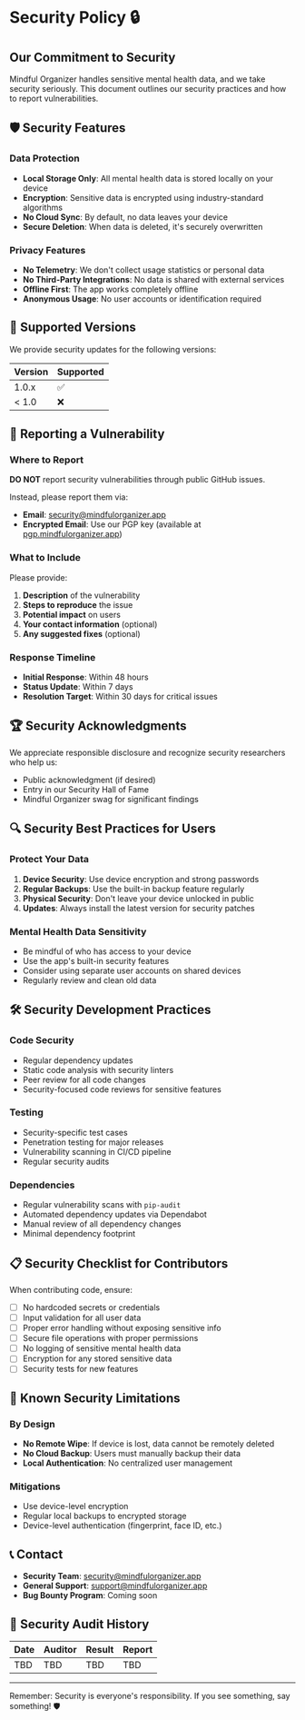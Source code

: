 # Security Policy 🔒

## Our Commitment to Security

Mindful Organizer handles sensitive mental health data, and we take security seriously. This document outlines our security practices and how to report vulnerabilities.

## 🛡️ Security Features

### Data Protection
- **Local Storage Only**: All mental health data is stored locally on your device
- **Encryption**: Sensitive data is encrypted using industry-standard algorithms
- **No Cloud Sync**: By default, no data leaves your device
- **Secure Deletion**: When data is deleted, it's securely overwritten

### Privacy Features
- **No Telemetry**: We don't collect usage statistics or personal data
- **No Third-Party Integrations**: No data is shared with external services
- **Offline First**: The app works completely offline
- **Anonymous Usage**: No user accounts or identification required

## 🔐 Supported Versions

We provide security updates for the following versions:

| Version | Supported          |
| ------- | ------------------ |
| 1.0.x   | :white_check_mark: |
| < 1.0   | :x:                |

## 🚨 Reporting a Vulnerability

### Where to Report

**DO NOT** report security vulnerabilities through public GitHub issues.

Instead, please report them via:
- **Email**: security@mindfulorganizer.app
- **Encrypted Email**: Use our PGP key (available at [pgp.mindfulorganizer.app](https://pgp.mindfulorganizer.app))

### What to Include

Please provide:
1. **Description** of the vulnerability
2. **Steps to reproduce** the issue
3. **Potential impact** on users
4. **Your contact information** (optional)
5. **Any suggested fixes** (optional)

### Response Timeline

- **Initial Response**: Within 48 hours
- **Status Update**: Within 7 days
- **Resolution Target**: Within 30 days for critical issues

## 🏆 Security Acknowledgments

We appreciate responsible disclosure and recognize security researchers who help us:
- Public acknowledgment (if desired)
- Entry in our Security Hall of Fame
- Mindful Organizer swag for significant findings

## 🔍 Security Best Practices for Users

### Protect Your Data
1. **Device Security**: Use device encryption and strong passwords
2. **Regular Backups**: Use the built-in backup feature regularly
3. **Physical Security**: Don't leave your device unlocked in public
4. **Updates**: Always install the latest version for security patches

### Mental Health Data Sensitivity
- Be mindful of who has access to your device
- Use the app's built-in security features
- Consider using separate user accounts on shared devices
- Regularly review and clean old data

## 🛠️ Security Development Practices

### Code Security
- Regular dependency updates
- Static code analysis with security linters
- Peer review for all code changes
- Security-focused code reviews for sensitive features

### Testing
- Security-specific test cases
- Penetration testing for major releases
- Vulnerability scanning in CI/CD pipeline
- Regular security audits

### Dependencies
- Regular vulnerability scans with `pip-audit`
- Automated dependency updates via Dependabot
- Manual review of all dependency changes
- Minimal dependency footprint

## 📋 Security Checklist for Contributors

When contributing code, ensure:

- [ ] No hardcoded secrets or credentials
- [ ] Input validation for all user data
- [ ] Proper error handling without exposing sensitive info
- [ ] Secure file operations with proper permissions
- [ ] No logging of sensitive mental health data
- [ ] Encryption for any stored sensitive data
- [ ] Security tests for new features

## 🚫 Known Security Limitations

### By Design
- **No Remote Wipe**: If device is lost, data cannot be remotely deleted
- **No Cloud Backup**: Users must manually backup their data
- **Local Authentication**: No centralized user management

### Mitigations
- Use device-level encryption
- Regular local backups to encrypted storage
- Device-level authentication (fingerprint, face ID, etc.)

## 📞 Contact

- **Security Team**: security@mindfulorganizer.app
- **General Support**: support@mindfulorganizer.app
- **Bug Bounty Program**: Coming soon

## 📜 Security Audit History

| Date | Auditor | Result | Report |
|------|---------|--------|--------|
| TBD  | TBD     | TBD    | TBD    |

---

Remember: Security is everyone's responsibility. If you see something, say something! 🛡️